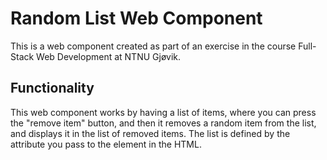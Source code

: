 # Random List Web Component

This is a web component created as part of an exercise in the course Full-Stack Web Development at NTNU Gjøvik.

## Functionality

This web component works by having a list of items, where you can press the "remove item" button, and then it removes a random item from the list, and displays it in the list of removed items. The list is defined by the attribute you pass to the element in the HTML. 